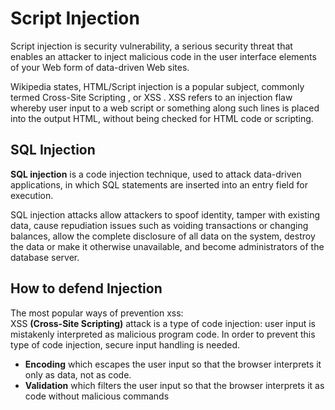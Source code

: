 # **__Script Injection__**

Script injection is security vulnerability, a serious security threat that enables an attacker to inject malicious code in the user interface elements of your Web form of data-driven Web sites.   

Wikipedia states, HTML/Script injection is a popular subject, commonly termed Cross-Site Scripting , or XSS . XSS refers to an injection flaw whereby user input to a web script or something along such lines is placed into the output HTML, without being checked for HTML code or scripting.

## **__SQL Injection__**

**SQL injection** is a code injection technique, used to attack data-driven applications, in which SQL statements are inserted into an entry field for execution.   

SQL injection attacks allow attackers to spoof identity, tamper with existing data, cause repudiation issues such as voiding transactions or changing balances, allow the complete disclosure of all data on the system, destroy the data or make it otherwise unavailable, and become administrators of the database server.

## How to defend Injection

The most popular ways of prevention xss:   
XSS **(Cross-Site Scripting)** attack is a type of code injection: user input is mistakenly interpreted as malicious program code. In order to prevent this type of code injection, secure input handling is needed.

- **Encoding** which escapes the user input so that the browser interprets it only as data, not as code.
- **Validation** which filters the user input so that the browser interprets it as code without malicious commands